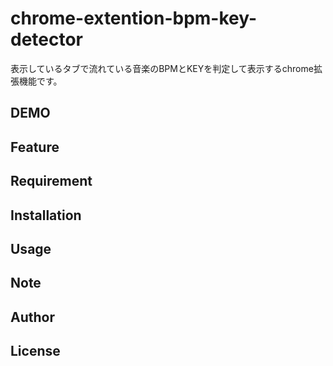# chrome-extention-bpm-key-detector
表示しているタブで流れている音楽のBPMとKEYを判定して表示するchrome拡張機能です。
 
## DEMO
  
## Feature 

## Requirement
  
## Installation
 
## Usage
 
## Note
 
## Author
 
## License
